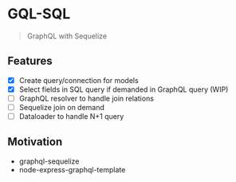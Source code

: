 # GQL-SQL

> GraphQL with Sequelize

## Features

- [x] Create query/connection for models
- [x] Select fields in SQL query if demanded in GraphQL query (WIP)
- [ ] GraphQL resolver to handle join relations
- [ ] Sequelize join on demand
- [ ] Dataloader to handle N+1 query

## Motivation

- graphql-sequelize
- node-express-graphql-template
